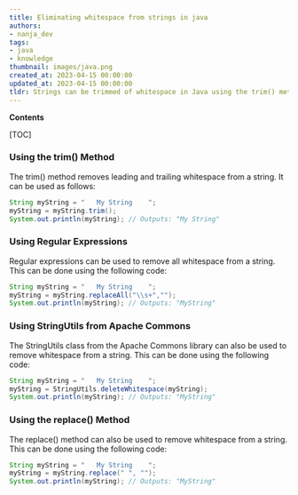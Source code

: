 ```yaml
---
title: Eliminating whitespace from strings in java
authors:
- nanja_dev
tags:
- java
- knowledge
thumbnail: images/java.png
created_at: 2023-04-15 00:00:00
updated_at: 2023-04-15 00:00:00
tldr: Strings can be trimmed of whitespace in Java using the trim() method.
---
```


**Contents**

[TOC]

### Using the trim() Method
The trim() method removes leading and trailing whitespace from a string. It can be used as follows:

```java
String myString = "   My String    ";
myString = myString.trim();
System.out.println(myString); // Outputs: "My String"
```

### Using Regular Expressions
Regular expressions can be used to remove all whitespace from a string. This can be done using the following code:

```java
String myString = "   My String    ";
myString = myString.replaceAll("\\s+","");
System.out.println(myString); // Outputs: "MyString"
```

### Using StringUtils from Apache Commons
The StringUtils class from the Apache Commons library can also be used to remove whitespace from a string. This can be done using the following code:

```java
String myString = "   My String    ";
myString = StringUtils.deleteWhitespace(myString);
System.out.println(myString); // Outputs: "MyString"
```

### Using the replace() Method
The replace() method can also be used to remove whitespace from a string. This can be done using the following code:

```java
String myString = "   My String    ";
myString = myString.replace(" ", "");
System.out.println(myString); // Outputs: "MyString"
```
